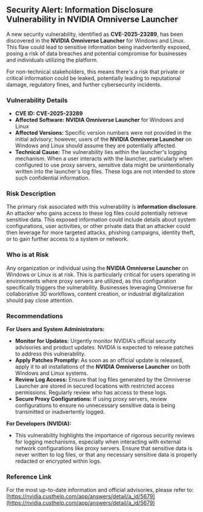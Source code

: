 ## Security Alert: Information Disclosure Vulnerability in **NVIDIA Omniverse Launcher**

A new security vulnerability, identified as **CVE-2025-23289**, has been discovered in the **NVIDIA Omniverse Launcher** for Windows and Linux. This flaw could lead to sensitive information being inadvertently exposed, posing a risk of data breaches and potential compromise for businesses and individuals utilizing the platform.

For non-technical stakeholders, this means there's a risk that private or critical information could be leaked, potentially leading to reputational damage, regulatory fines, and further cybersecurity incidents.

### Vulnerability Details

*   **CVE ID:** **CVE-2025-23289**
*   **Affected Software:** **NVIDIA Omniverse Launcher** for Windows and Linux
*   **Affected Versions:** Specific version numbers were not provided in the initial advisory; however, users of the **NVIDIA Omniverse Launcher** on Windows and Linux should assume they are potentially affected.
*   **Technical Cause:** The vulnerability lies within the launcher's logging mechanism. When a user interacts with the launcher, particularly when configured to use proxy servers, sensitive data might be unintentionally written into the launcher's log files. These logs are not intended to store such confidential information.

### Risk Description

The primary risk associated with this vulnerability is **information disclosure**. An attacker who gains access to these log files could potentially retrieve sensitive data. This exposed information could include details about system configurations, user activities, or other private data that an attacker could then leverage for more targeted attacks, phishing campaigns, identity theft, or to gain further access to a system or network.

### Who is at Risk

Any organization or individual using the **NVIDIA Omniverse Launcher** on Windows or Linux is at risk. This is particularly critical for users operating in environments where proxy servers are utilized, as this configuration specifically triggers the vulnerability. Businesses leveraging Omniverse for collaborative 3D workflows, content creation, or industrial digitalization should pay close attention.

### Recommendations

**For Users and System Administrators:**

*   **Monitor for Updates:** Urgently monitor NVIDIA's official security advisories and product updates. NVIDIA is expected to release patches to address this vulnerability.
*   **Apply Patches Promptly:** As soon as an official update is released, apply it to all installations of the **NVIDIA Omniverse Launcher** on both Windows and Linux systems.
*   **Review Log Access:** Ensure that log files generated by the Omniverse Launcher are stored in secured locations with restricted access permissions. Regularly review who has access to these logs.
*   **Secure Proxy Configurations:** If using proxy servers, review configurations to ensure no unnecessary sensitive data is being transmitted or inadvertently logged.

**For Developers (NVIDIA):**

*   This vulnerability highlights the importance of rigorous security reviews for logging mechanisms, especially when interacting with external network configurations like proxy servers. Ensure that sensitive data is never written to log files, or that any necessary sensitive data is properly redacted or encrypted within logs.

### Reference Link

For the most up-to-date information and official advisories, please refer to:
[https://nvidia.custhelp.com/app/answers/detail/a_id/5679](https://nvidia.custhelp.com/app/answers/detail/a_id/5679)